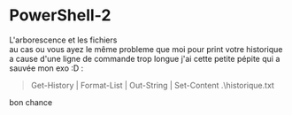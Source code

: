 # PowerShell-2
L'arborescence et les fichiers  
au cas ou vous ayez le même probleme que moi pour print votre historique a cause d'une ligne de commande trop longue j'ai cette petite pépite qui a sauvée mon exo :D :
>Get-History | Format-List | Out-String | Set-Content .\historique.txt

bon chance
